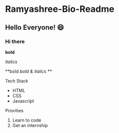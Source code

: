 # Ramyashree-Bio-Readme

## Hello Everyone! 😄

### Hi there


**bold**

*italics*

**bold *bold & italics* **

Tech Stack
* HTML
* CSS
* Javascript

Priorities
1. Learn to code
2. Get an internship
